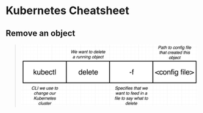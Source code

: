 # Kubernetes Cheatsheet

## Remove an object

> ![Remove object](images/kubernetes-remove-object.png)